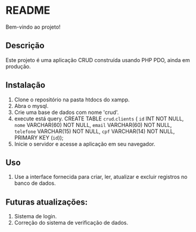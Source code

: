 # README

Bem-vindo ao projeto!

## Descrição

Este projeto é uma aplicação CRUD construída usando PHP PDO, ainda em produção.

## Instalação

1. Clone o repositório na pasta htdocs do xampp.
2. Abra o mysql.
3. Crie uma base de dados com nome 'crud'.
4. execute está query.
CREATE TABLE `crud`.`clients` ( `id` INT NOT NULL, `nome` VARCHAR(60) NOT NULL, `email` VARCHAR(60) NOT NULL, `telefone` VARCHAR(15) NOT NULL, `cpf` VARCHAR(14) NOT NULL, PRIMARY KEY (`id`));
5. Inicie o servidor e acesse a aplicação em seu navegador.

## Uso

1. Use a interface fornecida para criar, ler, atualizar e excluir registros no banco de dados.

## Futuras atualizações:

1. Sistema de login.
2. Correção do sistema de verificação de dados.

